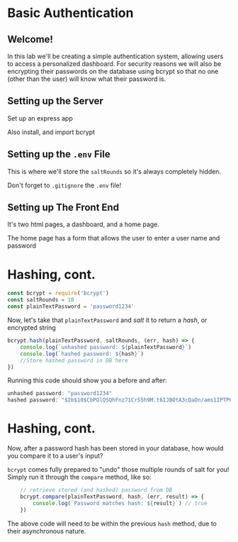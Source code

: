 # Basic Authentication

## Welcome!

In this lab we'll be creating a simple authentication system, allowing users to access a personalized dashboard. For security reasons we will also be encrypting their passwords on the database using bcrypt so that no one (other than the user) will know what their password is.

## Setting up the Server

Set up an express app

Also install, and import bcrypt

## Setting up the `.env` File

This is where we'll store the `saltRounds` so it's always completely hidden.

Don't forget to `.gitignore` the `.env` file!

## Setting up The Front End

It's two html pages, a dashboard, and a home page.

The home page has a form that allows the user to enter a user name and password

# Hashing, cont.
<!-- Example code; should be removed or significantly modified, we'll be bringing the passwords in from the user input on the front end, and comparing them against hashed passwords stored in a DB-->
```javascript
const bcrypt = require('bcrypt')
const saltRounds = 10
const plainTextPassword = 'password1234'
```
Now, let's take that `plainTextPassword` and *salt* it to return a *hash*, or encrypted string

```javascript
bcrypt.hash(plainTextPassword, saltRounds, (err, hash) => {
    console.log(`unhashed password: ${plainTextPassword}`)
    console.log(`hashed password: ${hash}`)
    //Store hashed password in DB here
})
```
Running this code should show you a before and after:

```javascript
unhashed password: "password1234"
hashed password: "$2b$10$CbPOlQSQhFnz71CrS5h9M.t6IJBOtA3cQaDn/ams1IPTP0ffFPkaO"
```

# Hashing, cont.

Now, after a password hash has been stored in your database, how would you compare it to a user's input?

`bcrypt` comes fully prepared to "undo" those multiple rounds of salt for you!
Simply run it through the `compare` method, like so:

```javascript
    // retrieve stored (and hashed) password from DB
    bcrypt.compare(plainTextPassword, hash, (err, result) => {
        console.log(`Password matches hash: ${result}`) // true
    })
```
The above code will need to be within the previous `hash` method, due to their asynchronous nature.

## 
